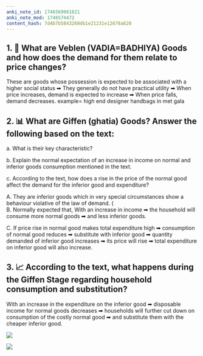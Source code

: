 ```yaml
---
anki_note_id: 1746569981821
anki_note_mod: 1746574472
content_hash: 7d4b7b5843260db1e21231e12678a620
---
```


## 1. 🤔 What are Veblen (VADIA=BADHIYA) Goods and how does the demand for them relate to price changes?

These are goods whose possession is expected to be associated with a higher social status ➡ They generally do not have practical utility ➡ When price increases, demand is expected to increase ➡ When price falls, demand decreases. example= high end designer handbags in met gala

## 2. 📊 What are Giffen (ghatia) Goods? Answer the following based on the text:
  
a. What is their key characteristic?
  
b. Explain the normal expectation of an increase in income on normal and inferior goods consumption mentioned in the text.
  
c. According to the text, how does a rise in the price of the normal good affect the demand for the inferior good and expenditure?

A. They are inferior goods which in very special circumstances show a behaviour violative of the law of demand. (  
B. Normally expected that, With an increase in income ➡ the household will consume more normal goods ➡ and less inferior goods.
  
C. If price rise in normal good makes total expenditure high ➡ consumption of normal good reduces ➡ substitute with inferior good ➡ quantity demanded of inferior good increases ➡ its price will rise ➡ total expenditure on inferior good will also increase.

## 3. 📈 According to the text, what happens during the Giffen Stage regarding household consumption and substitution?

With an increase in the expenditure on the inferior good ➡ disposable income for normal goods decreases ➡ households will further cut down on consumption of the costly normal good ➡ and substitute them with the cheaper inferior good.

![](paste-edba0980ea93a6f3f8a15e5d77996f00f0668d5c.jpg)

![](paste-9e18bb2c40d93a2f92770f116a535857ea94c23b.jpg)